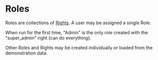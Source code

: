 Roles
===============

Roles are collections of [Rights](rights.md). A user may be assigned a single Role.

When run for the first time, "Admin" is the only role created with the "super_admin" right (can do everything).

Other Roles and Rights may be created individually or loaded from the demonstration data.

